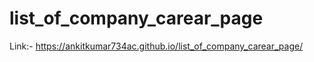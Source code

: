 # list_of_company_carear_page

Link:- https://ankitkumar734ac.github.io/list_of_company_carear_page/
